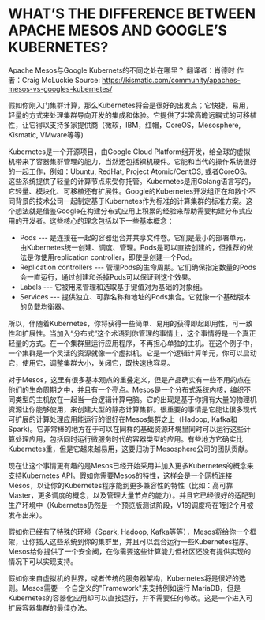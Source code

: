 # WHAT’S THE DIFFERENCE BETWEEN APACHE MESOS AND GOOGLE’S KUBERNETES?
Apache Mesos与Google Kubernets的不同之处在哪里？
翻译者：肖德时
作者：Craig McLuckie 
Source: https://kismatic.com/community/apaches-mesos-vs-googles-kubernetes/


假如你刚入门集群计算，那么Kubernetes将会是很好的出发点；它快捷，易用，轻量的方式来处理集群导向开发的集成和体验。它提供了非常高瞻远瞩式的可移植性，让它得以支持多家提供商（微软，IBM，红帽，CoreOS，Mesosphere, Kismatic, VMware等等)

Kubernetes是一个开源项目，由Google Cloud Platform组开发，给全球的虚拟机带来了容器集群管理的能力，当然还包括裸机硬件。它能和当代的操作系统很好的一起工作，例如：Ubuntu, RedHat, Project Atomic/CentOS, 或者CoreOS。这些系统提供了轻量的计算节点来受你托管。Kubernetes是用Golang语言写的，它轻量、模块化、可移植还有扩展性。Google的Kubernetes开发组正在和数个不同背景的技术公司一起制定基于Kubernetes作为标准的计算集群的标准方案。这个想法就是借鉴Google在构建分布式应用上积累的经验来帮助需要构建分布式应用的开发者。这些核心的理念包括以下一些基本概念：
* Pods --- 是连接在一起的容器组合并共享文件卷。它们是最小的部署单元，由Kubernetes统一创建、调度、管理。Pods是可以直接创建的，但推荐的做法是你使用replication controller，即使是创建一个Pod。
* Replication controllers --- 管理Pods的生命周期。它们确保指定数量的Pods会一直运行，通过创建和杀掉Pods可以保证到这个效果。
* Labels --- 它被用来管理和选取基于键值对为基础的对象组。
* Services --- 提供独立、可靠名称和地址的Pods集合。它就像一个基础版本的负载均衡器。

所以，伴随着Kubernetes，你将获得一些简单、易用的获得即起即用性，可一致性和扩展性。当加入“分布式”这个术语到你管理的事情上，这个事情将是一个真正轻量的方式。在一个集群里运行应用程序，不再担心单独的主机。在这个例子中，一个集群是一个灵活的资源就像一个虚拟机。它是一个逻辑计算单元，你可以启动它，使用它，调整集群大小，关闭它，既快速也容易。

对于Mesos，这里有很多基本观点的重叠定义，但是产品确实有一些不用的点在他们的生命周期之中，并且有一个亮点。Mesos是一个分布式系统内核，编织不同类型的主机放在一起当一台逻辑计算电脑。它的出现是基于你拥有大量的物理机资源让你能够使用，来创建大型的静态计算集群。很重要的事情是它能让很多现代可扩展的计算处理应用能运行的很好在Mesos集群之上（Hadoop, Kafka和Spark)。它非常棒的地方在于可以在同样的基础资源环境里同时可以运行这些计算处理应用，包括同时运行微服务时代的容器类型的应用。有些地方它确实比Kubernetes重，但是它越来越易用，这要归功于Mesosphere公司的团队贡献。

现在让这个事情更有趣的是Mesos已经开始采用并加入更多Kubernetes的概念来支持Kubernetes API。假如你需要Mesos的特性，这样会是一个网桥连接Mesos，以让你的Kubernetes程序能到更多兼容性的特性（比如：高可靠Master，更多调度的概念，以及管理大量节点的能力）。并且它已经很好的适配到生产环境中（Kubernetes仍然是一个预览版测试阶段，V1的调度将在1到2个月被发布出来）。

假如你已经有了特殊的环境（Spark, Hadoop, Kafka等等），Mesos将给你一个框架，让你插入这些系统到你的集群里，并且可以混合运行一些Kubernetes程序。Mesos给你提供了一个安全阀，在你需要这些计算能力但社区还没有提供实现的情况下可以实现支持。

假如你来自虚拟机的世界，或者传统的服务器架构，Kubernetes将是很好的选则。Mesos需要一个自定义的"Framework"来支持例如运行 MariaDB，但是Kubernetes的容器化应用却可以直接运行，并不需要任何修改。这是一个进入可扩展容器集群的最佳办法。
